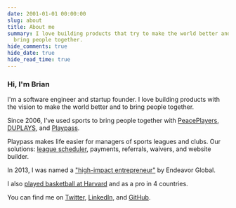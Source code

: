 ```yaml
---
date: 2001-01-01 00:00:00
slug: about
title: About me
summary: I love building products that try to make the world better and
  bring people together.
hide_comments: true
hide_date: true
hide_read_time: true
---
```


### Hi, I'm Brian

I'm a software engineer and startup founder. I love building products with the
vision to make the world better and to bring people together.

Since 2006, I've used sports to bring people together with
[PeacePlayers](https://www.peaceplayersintl.org),
[DUPLAYS](https://duplays.com), and [Playpass](https://playpass.com).

Playpass makes life easier for managers of sports leagues and clubs. Our
solutions:
[league scheduler](https://playpass.com/sports-software/league-scheduler),
payments, referrals, waivers, and website builder.

In 2013, I was named a
["high-impact entrepreneur"](https://endeavor.org/blog/in-the-news/28-high-impact-entrepreneurs-from-12-countries-join-the-endeavor-network-first-entrepreneurs-selected-from-miami-usa-morocco-and-uae/)
by Endeavor Global.

I also
[played basketball at Harvard](https://news.harvard.edu/gazette/story/2001/12/the-big-picture-16-2/)
and as a pro in 4 countries.

You can find me on
[Twitter](https://twitter.com/BrianSigafoos),
[LinkedIn](http://www.linkedin.com/in/sigafoos), and
[GitHub](https://github.com/BrianSigafoos).
